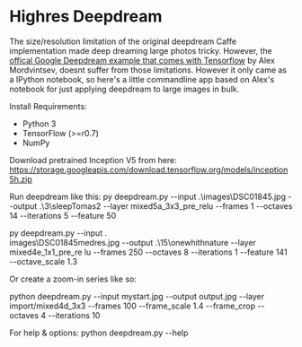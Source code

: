 # Highres Deepdream 

The size/resolution limitation of the original deepdream Caffe implementation made deep dreaming large photos tricky. However, the [offical Google Deepdream example that comes with Tensorflow](https://github.com/tensorflow/tensorflow/blob/master/tensorflow/examples/tutorials/deepdream/deepdream.ipynb) by Alex Mordvintsev, doesnt suffer from those limitations. However it only came as a IPython notebook, so here's a little commandline app based on Alex's notebook for just applying deepdream to large images in bulk. 

Install Requirements:

- Python 3
- TensorFlow (>=r0.7)
- NumPy

Download pretrained Inception V5 from here:
https://storage.googleapis.com/download.tensorflow.org/models/inception5h.zip

Run deepdream like this:
  py deepdream.py --input .\images\DSC01845.jpg --output .\3\sleepTomas2 --layer mixed5a_3x3_pre_relu --frames  1  --octaves 14 --iterations  5 --feature 50

py deepdream.py --input .\
images\DSC01845medres.jpg --output .\15\onewhithnature --layer mixed4e_1x1_pre_re
lu --frames  250  --octaves 8 --iterations  1 --feature 141 --octave_scale 1.3

Or create a zoom-in series like so:

python deepdream.py --input mystart.jpg --output output.jpg --layer import/mixed4d_3x3 --frames 100 --frame_scale 1.4 --frame_crop --octaves 4  --iterations  10

For help & options:
 python deepdream.py --help
